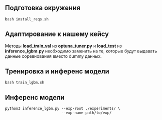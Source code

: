 ## Подготовка окружения
```
bash install_reqs.sh
```
## Адаптирование к нашему кейсу

Методы **load_train_val** из **optuna_tuner.py** и **load_test** из **inference_lgbm.py** необходимо заменить на те, которые будут выдавать данные соревнования вместо dummy данных.


## Тренировка и инференс модели
```
bash train_lgbm.sh
```

## Инференс модели
```
python3 inference_lgbm.py --exp-root ./experiments/ \
                          --exp-name path/to/exp/
```

